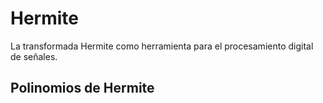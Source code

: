 # Hermite
La transformada Hermite como herramienta para el procesamiento digital de señales.
## Polinomios de Hermite

